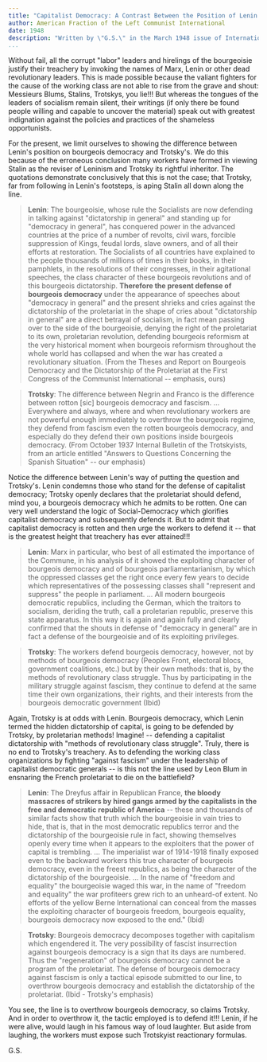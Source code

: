 ```yaml
---
title: "Capitalist Democracy: A Contrast Between the Position of Lenin and That of Trotsky"
author: American Fraction of the Left Communist International
date: 1948
description: "Written by \"G.S.\" in the March 1948 issue of International Bulletin, a publication of the so-called American Fraction of the Left Communist International"
...
```


Without fail, all the corrupt "labor" leaders and hirelings of the bourgeoisie justify their treachery by invoking the names of Marx, Lenin or other dead revolutionary leaders. This is made possible because the valiant fighters for the cause of the working class are not able to rise from the grave and shout: Messieurs Blums, Stalins, Trotskys, you lie!!! But whereas the tongues of the leaders of socialism remain silent, their writings (if only there be found people willing and capable to uncover the material) speak out with greatest indignation against the policies and practices of the shameless opportunists.

For the present, we limit ourselves to showing the difference between Lenin's position on bourgeois democracy and Trotsky's. We do this because of the erroneous conclusion many workers have formed in viewing Stalin as the reviser of Leninism and Trotsky its rightful inheritor. The quotations demonstrate conclusively that this is not the case; that Trotsky, far from following in Lenin's footsteps, is aping Stalin all down along the line.

>**Lenin**: The bourgeoisie, whose rule the Socialists are now defending in talking against "dictatorship in general" and standing up for "democracy in general", has conquered power in the advanced countries at the price of a number of revolts, civil wars, forcible suppression of Kings, feudal lords, slave owners, and of all their efforts at restoration. The Socialists of all countries have explained to the people thousands of millions of times in their books, in their pamphlets, in the resolutions of their congresses, in their agitational speeches, the class character of these bourgeois revolutions and of this bourgeois dictatorship. **Therefore the present defense of bourgeois democracy** under the appearance of speeches about "democracy in general" and the present shrieks and cries against the dictatorship of the proletariat in the shape of cries about "dictatorship in general" are a direct betrayal of socialism, in fact mean passing over to the side of the bourgeoisie, denying the right of the proletariat to its own, proletarian revolution, defending bourgeois reformism at the very historical moment when bourgeois reformism throughout the whole world has collapsed and when the war has created a revolutionary situation. (From the Theses and Report on Bourgeois Democracy and the Dictatorship of the Proletariat at the First Congress of the Communist International -- emphasis, ours)

>**Trotsky**: The difference between Negrin and Franco is the difference between rotton [sic] bourgeois democracy and fascism. ... Everywhere and always, where and when revolutionary workers are not powerful enough immediately to overthrow the bourgeois regime, they defend from fascism even the rotten bourgeois democracy, and especially do they defend their own positions inside bourgeois democracy. (From October 1937 Internal Bulletin of the Trotskyists, from an article entitled "Answers to Questions Concerning the Spanish Situation" -- our emphasis)

Notice the difference between Lenin's way of putting the question and Trotsky's. Lenin condemns those who stand for the defense of capitalist democracy; Trotsky openly declares that the proletariat should defend, mind you, a bourgeois democracy which he admits to be rotten. One can very well understand the logic of Social-Democracy which glorifies capitalist democracy and subsequently defends it. But to admit that capitalist democracy is rotten and then urge the workers to defend it -- that is the greatest height that treachery has ever attained!!!

>**Lenin**: Marx in particular, who best of all estimated the importance of the Commune, in his analysis of it showed the exploiting character of bourgeois democracy and of bourgeois parliamentarianism, by which the oppressed classes get the right once every few years to decide which representatives of the possessing classes shall "represent and suppress" the people in parliament. ... All modern bourgeois democratic republics, including the German, which the traitors to socialism, deriding the truth, call a proletarian republic, preserve this state apparatus. In this way it is again and again fully and clearly confirmed that the shouts in defense of "democracy in general" are in fact a defense of the bourgeoisie and of its exploiting privileges.

>**Trotsky**: The workers defend bourgeois democracy, however, not by methods of bourgeois democracy (Peoples Front, electoral blocs, government coalitions, etc.) but by their own methods: that is, by the methods of revolutionary class struggle. Thus by participating in the military struggle against fascism, they continue to defend at the same time their own organizations, their rights, and their interests from the bourgeois democratic government (Ibid)

Again, Trotsky is at odds with Lenin. Bourgeois democracy, which Lenin termed the hidden dictatorship of capital, is going to be defended by Trotsky, by proletarian methods! Imagine! -- defending a capitalist dictatorship with "methods of revolutionary class struggle". Truly, there is no end to Trotsky's treachery. As to defending the working class organizations by fighting "against fascism" under the leadership of capitalist democratic generals -- is this not the line used by Leon Blum in ensnaring the French proletariat to die on the battlefield?

>**Lenin**: The Dreyfus affair in Republican France, **the bloody massacres of strikers by hired gangs armed by the capitalists in the free and democratic republic of America** -- these and thousands of similar facts show that truth which the bourgeoisie in vain tries to hide, that is, that in the most democratic republics terror and the dictatorship of the bourgeoisie rule in fact, showing themselves openly every time when it appears to the exploiters that the power of capital is trembling. ... The imperialist war of 1914-1918 finally exposed even to the backward workers this true character of bourgeois democracy, even in the freest republics, as being the character of the dictatorship of the bourgeoisie. ... In the name of "freedom and equality" the bourgeoisie waged this war, in the name of "freedom and equality" the war profiteers grew rich to an unheard-of extent. No efforts of the yellow Berne International can conceal from the masses the exploiting character of bourgeois freedom, bourgeois equality, bourgeois democracy now exposed to the end." (Ibid)

>**Trotsky**: Bourgeois democracy decomposes together with capitalism which engendered it. The very possibility of fascist insurrection against bourgeois democracy is a sign that its days are numbered. Thus the "regeneration" of bourgeois democracy cannot be a program of the proletariat. The defense of bourgeois democracy against fascism is only a tactical episode submitted to our line, to overthrow bourgeois democracy and establish the dictatorship of the proletariat. (Ibid - Trotsky's emphasis)

You see, the line is to overthrow bourgeois democracy, so claims Trotsky. And in order to overthrow it, the tactic employed is to defend it!!! Lenin, if he were alive, would laugh in his famous way of loud laughter. But aside from laughing, the workers must expose such Trotskyist reactionary formulas.

G.S.

